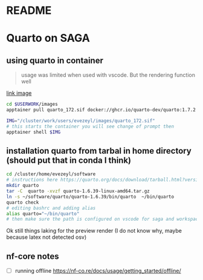 # README 


# Quarto on SAGA 
## using quarto in container
> usage was limited when used with vscode. But the rendering function well 

[link image ](https://github.com/quarto-dev/quarto-cli/pkgs/container/quarto)

```bash
cd $USERWORK/images
apptainer pull quarto_172.sif docker://ghcr.io/quarto-dev/quarto:1.7.2

IMG="/cluster/work/users/evezeyl/images/quarto_172.sif"
# this starts the container you will see change of prompt then
apptainer shell $IMG
```
## installation quarto from tarbal in home directory (should put that in conda I think)

```bash
cd /cluster/home/evezeyl/software
# instructions here https://quarto.org/docs/download/tarball.html?version=1.6.39&idPrefix=download
mkdir quarto
tar -C  quarto -xvzf quarto-1.6.39-linux-amd64.tar.gz
ln -s ~/software/quarto/quarto-1.6.39/bin/quarto  ~/bin/quarto
quarto check
# editing bashrc and adding alias
alias quarto="~/bin/quarto"
# then make sure the path is configured on vscode for saga and workspace in the quarto extension (but not for user as different on pc)
```
Ok still things laking for the preview render (I do not know why, maybe because latex not detected osv) 


## nf-core notes

- [ ] running offline https://nf-co.re/docs/usage/getting_started/offline/
  
<!-- 
learning how to use nf core modules and make the command 
-->